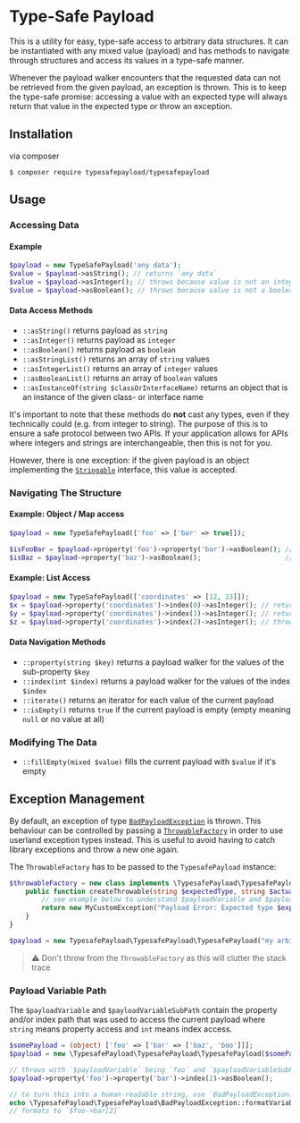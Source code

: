 # Type-Safe Payload
This is a utility for easy, type-safe access to arbitrary data structures.
It can be instantiated with any mixed value (payload) and has methods to
navigate through structures and access its values in a type-safe manner.

Whenever the payload walker encounters that the requested data can not be
retrieved from the given payload, an exception is thrown. This is to keep
the type-safe promise: accessing a value with an expected type will always
return that value in the expected type _or_ throw an exception.

## Installation
via composer
```shell
$ composer require typesafepayload/typesafepayload
```

## Usage
### Accessing Data
#### Example
```php
$payload = new TypeSafePayload('any data');
$value = $payload->asString(); // returns `any data`
$value = $payload->asInteger(); // throws because value is not an integer
$value = $payload->asBoolean(); // throws because value is not a boolean
```

#### Data Access Methods
- `::asString()` returns payload as `string`
- `::asInteger()` returns payload as `integer`
- `::asBoolean()` returns payload as `boolean`
- `::asStringList()` returns an array of `string` values
- `::asIntegerList()` returns an array of `integer` values
- `::asBooleanList()` returns an array of `boolean` values
- `::asInstanceOf(string $classOrInterfaceName)` returns an object that is an instance of the given class- or interface name 

It's important to note that these methods do **not** cast any types, even
if they technically could (e.g. from integer to string). The purpose of this 
is to ensure a safe protocol between two APIs. If your application allows for
APIs where integers and strings are interchangeable, then this is not for you.

However, there is one exception: if the given payload is an object implementing
the [`Stringable`](https://php.net/Stringable) interface, this value is accepted.

### Navigating The Structure
#### Example: Object / Map access
```php
$payload = new TypeSafePayload(['foo' => ['bar' => true]]);

$isFooBar = $payload->property('foo')->property('bar')->asBoolean(); // returns `true`
$isBaz = $payload->property('baz')->asBoolean();                     // throws because property baz does not exist
```
#### Example: List Access
```php
$payload = new TypeSafePayload(['coordinates' => [12, 23]]);
$x = $payload->property('coordinates')->index(0)->asInteger(); // returns `12`
$y = $payload->property('coordinates')->index(1)->asInteger(); // returns `23`
$z = $payload->property('coordinates')->index(2)->asInteger(); // throws because index 2 is not set
```

#### Data Navigation Methods
- `::property(string $key)` returns a payload walker for the values of the sub-property `$key`
- `::index(int $index)` returns a payload walker for the values of the index `$index`
- `::iterate()` returns an iterator for each value of the current payload
- `::isEmpty()` returns `true` if the current payload is empty (empty meaning `null` or no value at all)

### Modifying The Data
- `::fillEmpty(mixed $value)` fills the current payload with `$value` if it's empty

## Exception Management
By default, an exception of type [`BadPayloadException`](src/BadPayloadException.php) is thrown.
This behaviour can be controlled by passing a [`ThrowableFactory`](src/ThrowableFactory.php)
in order to use userland exception types instead. This is useful to avoid having to catch library
exceptions and throw a new one again.

The `ThrowableFactory` has to be passed to the `TypesafePayload` instance:
```php
$throwableFactory = new class implements \TypesafePayload\TypesafePayload\ThrowableFactory {
    public function createThrowable(string $expectedType, string $actualType, int|string|null $payloadVariable = null,string|int ...$payloadVariableSubPath) : Throwable {
        // see example below to understand $payloadVariable and $payloadVariableSubPath
        return new MyCustomException("Payload Error: Expected type $expectedType but got $actualType instead");
    }
}

$payload = new TypesafePayload\TypesafePayload\TypesafePayload("my arbitrary payload", $throwableFactory);
```
> ⚠️ Don't throw from the `ThrowableFactory` as this will clutter the stack trace

### Payload Variable Path
The `$payloadVariable` and `$payloadVariableSubPath` contain the property and/or index path that was used
to access the current payload where `string` means property access and `int` means index access.

```php
$somePayload = (object) ['foo' => ['bar' => ['baz', 'boo']]];
$payload = new \TypesafePayload\TypesafePayload\TypesafePayload($somePayload);

// throws with `$payloadVariable` being `foo` and `$payloadVariableSubPath` being `bar`, `2` (as integer)
$payload->property('foo')->property('bar')->index(2)->asBoolean();

// to turn this into a human-readable string, use `BadPayloadException::formatVariablePath()`:
echo \TypesafePayload\TypesafePayload\BadPayloadException::formatVariablePath('foo', 'bar', 2);
// formats to `$foo->bar[2]`
```